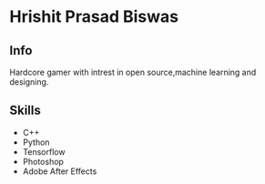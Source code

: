 # Hrishit Prasad Biswas

## Info
Hardcore gamer with intrest in open source,machine learning and designing.

## Skills
- C++
- Python
- Tensorflow
- Photoshop
- Adobe After Effects
